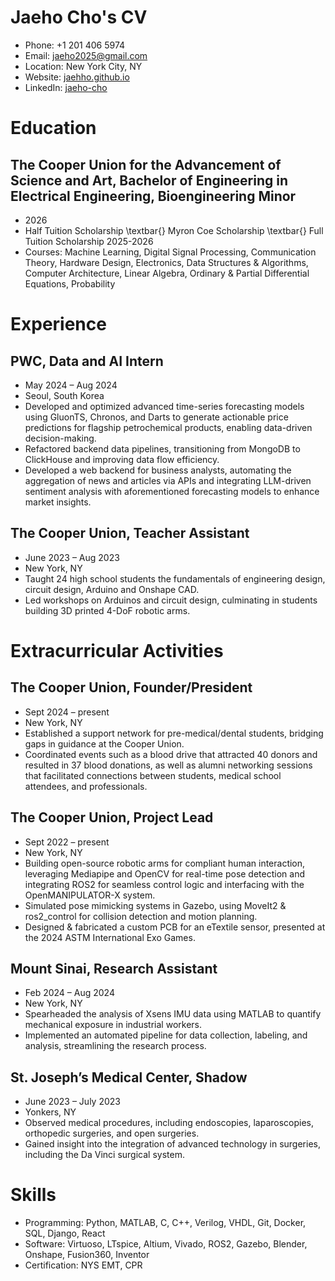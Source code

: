 # Jaeho Cho's CV

- Phone: +1 201 406 5974
- Email: [jaeho2025@gmail.com](mailto:jaeho2025@gmail.com)
- Location: New York City, NY
- Website: [jaehho.github.io](https://jaehho.github.io/)
- LinkedIn: [jaeho-cho](https://linkedin.com/in/jaeho-cho)


# Education

## The Cooper Union for the Advancement of Science and Art, Bachelor of Engineering in Electrical Engineering, Bioengineering Minor

- 2026
- Half Tuition Scholarship \textbar{} Myron Coe Scholarship \textbar{} Full Tuition Scholarship 2025-2026
- Courses: Machine Learning, Digital Signal Processing, Communication Theory, Hardware Design, Electronics, Data Structures & Algorithms, Computer Architecture, Linear Algebra, Ordinary & Partial Differential Equations, Probability

# Experience

## PWC, Data and AI Intern

- May 2024 – Aug 2024
- Seoul, South Korea
- Developed and optimized advanced time-series forecasting models using GluonTS, Chronos, and Darts to generate actionable price predictions for flagship petrochemical products, enabling data-driven decision-making.
- Refactored backend data pipelines, transitioning from MongoDB to ClickHouse and improving data flow efficiency.
- Developed a web backend for business analysts, automating the aggregation of news and articles via APIs and integrating LLM-driven sentiment analysis with aforementioned forecasting models to enhance market insights.

## The Cooper Union, Teacher Assistant

- June 2023 – Aug 2023
- New York, NY
- Taught 24 high school students the fundamentals of engineering design, circuit design, Arduino and Onshape CAD.
- Led workshops on Arduinos and circuit design, culminating in students building 3D printed 4-DoF robotic arms.

# Extracurricular Activities

## The Cooper Union, Founder/President

- Sept 2024 – present
- New York, NY
- Established a support network for pre-medical/dental students, bridging gaps in guidance at the Cooper Union.
- Coordinated events such as a blood drive that attracted 40 donors and resulted in 37 blood donations, as well as alumni networking sessions that facilitated connections between students, medical school attendees, and professionals.

## The Cooper Union, Project Lead

- Sept 2022 – present
- New York, NY
- Building open-source robotic arms for compliant human interaction, leveraging Mediapipe and OpenCV for real-time pose detection and integrating ROS2 for seamless control logic and interfacing with the OpenMANIPULATOR-X system.
- Simulated pose mimicking systems in Gazebo, using MoveIt2 & ros2_control for collision detection and motion planning.
- Designed & fabricated a custom PCB for an eTextile sensor, presented at the 2024 ASTM International Exo Games.

## Mount Sinai, Research Assistant

- Feb 2024 – Aug 2024
- New York, NY
- Spearheaded the analysis of Xsens IMU data using MATLAB to quantify mechanical exposure in industrial workers.
- Implemented an automated pipeline for data collection, labeling, and analysis, streamlining the research process.

## St. Joseph’s Medical Center, Shadow

- June 2023 – July 2023
- Yonkers, NY
- Observed medical procedures, including endoscopies, laparoscopies, orthopedic surgeries, and open surgeries.
- Gained insight into the integration of advanced technology in surgeries, including the Da Vinci surgical system.

# Skills

- Programming: Python, MATLAB, C, C++, Verilog, VHDL, Git, Docker, SQL, Django, React
- Software: Virtuoso, LTspice, Altium, Vivado, ROS2, Gazebo, Blender, Onshape, Fusion360, Inventor
- Certification: NYS EMT, CPR
